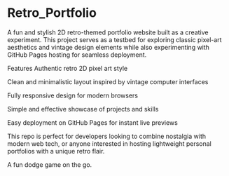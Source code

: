 # Retro_Portfolio
A fun and stylish 2D retro-themed portfolio website built as a creative experiment. This project serves as a testbed for exploring classic pixel-art aesthetics and vintage design elements while also experimenting with GitHub Pages hosting for seamless deployment.

Features
Authentic retro 2D pixel art style

Clean and minimalistic layout inspired by vintage computer interfaces

Fully responsive design for modern browsers

Simple and effective showcase of projects and skills

Easy deployment on GitHub Pages for instant live previews

This repo is perfect for developers looking to combine nostalgia with modern web tech, or anyone interested in hosting lightweight personal portfolios with a unique retro flair.

A fun dodge game on the go.
